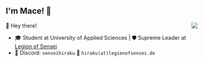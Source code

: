 ## I'm Mace! 🎩

<a href="https://github.com/senseihiraku"><img align="right" src="https://komarev.com/ghpvc/?username=senseihiraku"/></a>

🤠 Hey there!

- 🎓 Student at University of Applied Sciences | 🛡 Supreme Leader at [Legion of Sensei](https://github.com/LegionOfSensei)
- 💬 Discord: `senseihiraku` :email: `hiraku(at)legionofsensei.de`
